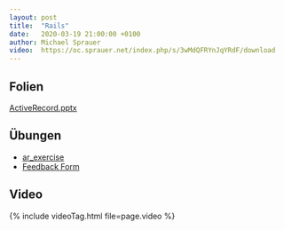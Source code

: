 ```yaml
---
layout: post
title:  "Rails"
date:   2020-03-19 21:00:00 +0100
author: Michael Sprauer
video:  https://oc.sprauer.net/index.php/s/3wMdQFRYnJqYRdF/download 
---
```


## Folien
   [ActiveRecord.pptx](ActiveRecord.pptx)

## Übungen
   * [ar_exercise](https://github.com/DHBW-KA/rails_03_ar-exercise)
   * [Feedback Form](https://oc.sprauer.net/index.php/apps/forms/form/1fiBa2wf7nRbJR2m)
   
## Video
{% include videoTag.html file=page.video %}
 